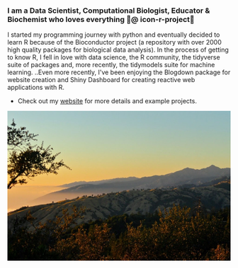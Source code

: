 ### I am a Data Scientist, Computational Biologist, Educator & Biochemist who loves everything :raised_hands:@ icon-r-project:raised_hands:

I started my programming journey with python and eventually decided to learn R because of the Bioconductor project (a repository
with over 2000 high quality packages for biological data analysis). In the process of getting to know
R, I fell in love with data science, the R community, the tidyverse suite of packages and, more recently, 
the tidymodels suite for machine learning. ..Even more recently, I've been enjoying the Blogdown package
for website creation and Shiny Dashboard for creating reactive web applications with R. 

- Check out my [website](https://www.gabemednick.com/) for more details and example projects.

![alt text](https://github.com/gmednick/gmednick/blob/master/big_sur.jpg "Big Sur")



